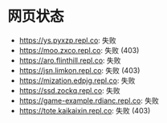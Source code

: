 # 网页状态
- https://ys.pyxzp.repl.co: 失败
- https://moo.zxco.repl.co: 失败 (403)
- https://aro.flinthill.repl.co: 失败
- https://jsn.limkon.repl.co: 失败 (403)
- https://mization.edpjg.repl.co: 失败
- https://ssd.zockq.repl.co: 失败
- https://game-example.rdianc.repl.co: 失败
- https://tote.kaikaixin.repl.co: 失败 (403)
